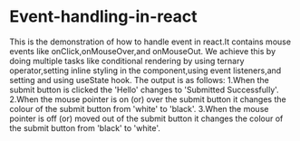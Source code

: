 # Event-handling-in-react
This is the demonstration of how to handle event in react.It contains mouse events like onClick,onMouseOver,and onMouseOut.
We achieve this by doing multiple tasks like conditional rendering by using ternary operator,setting inline styling in the component,using event listeners,and setting and using useState hook. 
The output is as follows:
1.When the submit button is clicked the 'Hello' changes to 'Submitted Successfully'.
2.When the mouse pointer is on (or) over the submit button it changes the colour of the submit button from 'white' to 'black'.
3.When the mouse pointer is off (or) moved out of the submit button it changes the colour of the submit button from 'black' to 'white'.

